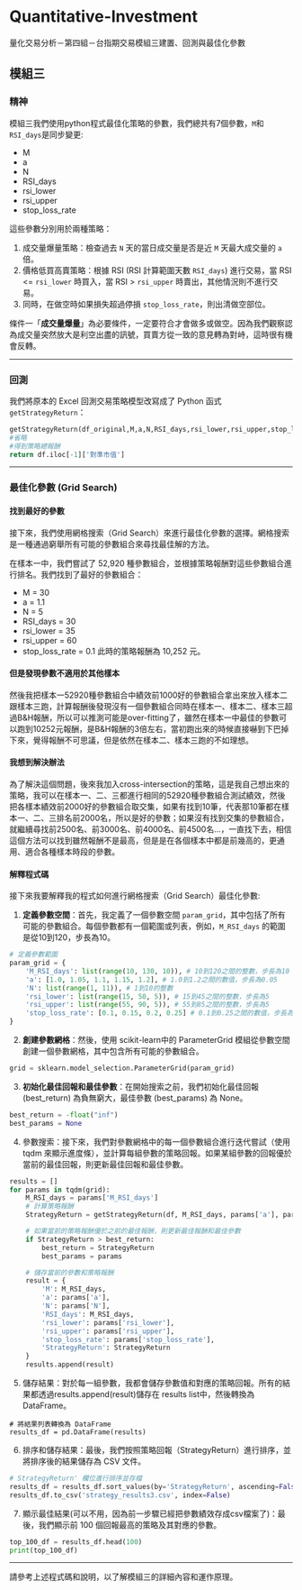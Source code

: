 # Quantitative-Investment
量化交易分析－第四組－台指期交易模組三建置、回測與最佳化參數

## 模組三

### 精神
模組三我們使用python程式最佳化策略的參數，我們總共有7個參數，`M`和`RSI_days`是同步變更:

- M
- a
- N
- RSI_days
- rsi_lower
- rsi_upper
- stop_loss_rate

這些參數分別用於兩種策略：

1. 成交量爆量策略：檢查過去 `N` 天的當日成交量是否是近 `M` 天最大成交量的 `a` 倍。
2. 價格低買高賣策略：根據 RSI (RSI 計算範圍天數 `RSI_days`) 進行交易，當 RSI <= `rsi_lower` 時買入，當 RSI > `rsi_upper` 時賣出，其他情況則不進行交易。
3. 同時，在做空時如果損失超過停損 `stop_loss_rate`，則出清做空部位。

條件一「**成交量爆量**」為必要條件，一定要符合才會做多或做空。因為我們觀察認為成交量突然放大是利空出盡的訊號，買賣方從一致的意見轉為對峙，這時很有機會反轉。

------------

### 回測
我們將原本的 Excel 回測交易策略模型改寫成了 Python 函式 `getStrategyReturn`：

```python
getStrategyReturn(df_original,M,a,N,RSI_days,rsi_lower,rsi_upper,stop_loss_rate)
#省略
#得到策略總報酬
return df.iloc[-1]['對準市值']
```

------------

### 最佳化參數 (Grid Search)
#### 找到最好的參數
接下來，我們使用網格搜索（Grid Search）來進行最佳化參數的選擇。網格搜索是一種通過窮舉所有可能的參數組合來尋找最佳解的方法。

在樣本一中，我們嘗試了 52,920 種參數組合，並根據策略報酬對這些參數組合進行排名。我們找到了最好的參數組合：
- M = 30
- a = 1.1
- N = 5
- RSI_days = 30
- rsi_lower = 35
- rsi_upper = 60
- stop_loss_rate = 0.1
此時的策略報酬為 10,252 元。

#### 但是發現參數不適用於其他樣本
然後我把樣本一52920種參數組合中績效前1000好的參數組合拿出來放入樣本二跟樣本三跑，計算報酬後發現沒有一個參數組合同時在樣本一、樣本二、樣本三超過B&H報酬，所以可以推測可能是over-fitting了，雖然在樣本一中最佳的參數可以跑到10252元報酬，是B&H報酬的3倍左右，當初跑出來的時候直接嚇到下巴掉下來，覺得報酬不可思議，但是依然在樣本二、樣本三跑的不如理想。

#### 我想到解決辦法
為了解決這個問題，後來我加入cross-intersection的策略，這是我自己想出來的策略，我可以在樣本一、二、三都進行相同的52920種參數組合測試績效，然後把各樣本績效前2000好的參數組合取交集，如果有找到10筆，代表那10筆都在樣本一、二、三排名前2000名，所以是好的參數；如果沒有找到交集的參數組合，就繼續尋找前2500名、前3000名、前4000名、前4500名...，一直找下去，相信這個方法可以找到雖然報酬不是最高，但是是在各個樣本中都是前幾高的，更通用、適合各種樣本時段的參數。

#### 解釋程式碼
接下來我要解釋我的程式如何進行網格搜索（Grid Search）最佳化參數:

1. **定義參數空間**：首先，我定義了一個參數空間 `param_grid`，其中包括了所有可能的參數組合。每個參數都有一個範圍或列表，例如，`M_RSI_days` 的範圍是從10到120，步長為10。
```python
# 定義參數範圍
param_grid = {
    'M_RSI_days': list(range(10, 130, 10)), # 10到120之間的整數，步長為10
    'a': [1.0, 1.05, 1.1, 1.15, 1.2], # 1.0到1.2之間的數值，步長為0.05
    'N': list(range(1, 11)), # 1到10的整數
    'rsi_lower': list(range(15, 50, 5)), # 15到45之間的整數，步長為5
    'rsi_upper': list(range(55, 90, 5)), # 55到85之間的整數，步長為5
    'stop_loss_rate': [0.1, 0.15, 0.2, 0.25] # 0.1到0.25之間的數值，步長為0.05
}
```
2. **創建參數網格**：然後，使用 scikit-learn中的 ParameterGrid 模組從參數空間創建一個參數網格，其中包含所有可能的參數組合。
```python
grid = sklearn.model_selection.ParameterGrid(param_grid)
```
3. **初始化最佳回報和最佳參數**：在開始搜索之前，我們初始化最佳回報 (best_return) 為負無窮大，最佳參數 (best_params) 為 None。
```python
best_return = -float("inf")
best_params = None
```
4. 參數搜索：接下來，我們對參數網格中的每一個參數組合進行迭代嘗試（使用 tqdm 來顯示進度條），並計算每組參數的策略回報。如果某組參數的回報優於當前的最佳回報，則更新最佳回報和最佳參數。
```python
results = []
for params in tqdm(grid):
    M_RSI_days = params['M_RSI_days']
    # 計算策略報酬
    StrategyReturn = getStrategyReturn(df, M_RSI_days, params['a'], params['N'], M_RSI_days, params['rsi_lower'], params['rsi_upper'], params['stop_loss_rate'])

    # 如果當前的策略報酬優於之前的最佳報酬，則更新最佳報酬和最佳參數
    if StrategyReturn > best_return:
        best_return = StrategyReturn
        best_params = params

    # 儲存當前的參數和策略報酬
    result = {
        'M': M_RSI_days,
        'a': params['a'],
        'N': params['N'],
        'RSI_days': M_RSI_days,
        'rsi_lower': params['rsi_lower'],
        'rsi_upper': params['rsi_upper'],
        'stop_loss_rate': params['stop_loss_rate'],
        'StrategyReturn': StrategyReturn
    }
    results.append(result)
```
5. 儲存結果：對於每一組參數，我都會儲存參數值和對應的策略回報。所有的結果都透過results.append(result)儲存在 results list中，然後轉換為 DataFrame。
```
# 將結果列表轉換為 DataFrame
results_df = pd.DataFrame(results)
```
6. 排序和儲存結果：最後，我們按照策略回報（StrategyReturn）進行排序，並將排序後的結果儲存為 CSV 文件。
```python
# StrategyReturn' 欄位進行排序並存檔
results_df = results_df.sort_values(by='StrategyReturn', ascending=False)
results_df.to_csv('strategy_results3.csv', index=False)
```
7. 顯示最佳結果(可以不用，因為前一步驟已經把參數績效存成csv檔案了)：最後，我們顯示前 100 個回報最高的策略及其對應的參數。
```python
top_100_df = results_df.head(100)
print(top_100_df)
```

------------
請參考上述程式碼和說明，以了解模組三的詳細內容和運作原理。
